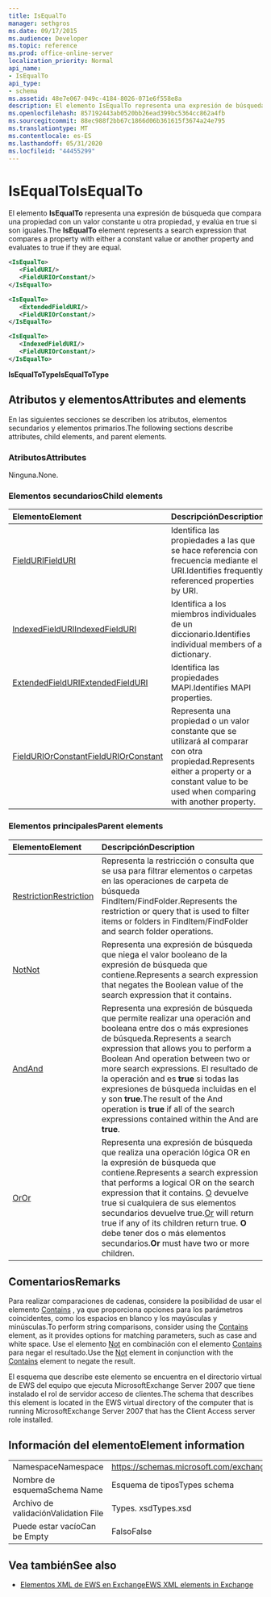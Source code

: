 ```yaml
---
title: IsEqualTo
manager: sethgros
ms.date: 09/17/2015
ms.audience: Developer
ms.topic: reference
ms.prod: office-online-server
localization_priority: Normal
api_name:
- IsEqualTo
api_type:
- schema
ms.assetid: 48e7e067-049c-4184-8026-071e6f558e8a
description: El elemento IsEqualTo representa una expresión de búsqueda que compara una propiedad con un valor constante u otra propiedad, y evalúa en true si son iguales.
ms.openlocfilehash: 857192443ab0520bb26ead399bc5364cc862a4fb
ms.sourcegitcommit: 88ec988f2bb67c1866d06b361615f3674a24e795
ms.translationtype: MT
ms.contentlocale: es-ES
ms.lasthandoff: 05/31/2020
ms.locfileid: "44455299"
---
```

# <a name="isequalto"></a><span data-ttu-id="4f5da-103">IsEqualTo</span><span class="sxs-lookup"><span data-stu-id="4f5da-103">IsEqualTo</span></span>

<span data-ttu-id="4f5da-104">El elemento **IsEqualTo** representa una expresión de búsqueda que compara una propiedad con un valor constante u otra propiedad, y evalúa en true si son iguales.</span><span class="sxs-lookup"><span data-stu-id="4f5da-104">The **IsEqualTo** element represents a search expression that compares a property with either a constant value or another property and evaluates to true if they are equal.</span></span> 
  
```xml
<IsEqualTo>
   <FieldURI/>
   <FieldURIOrConstant/>
</IsEqualTo>
```

```xml
<IsEqualTo>
   <ExtendedFieldURI/>
   <FieldURIOrConstant/>
</IsEqualTo>
```

```xml
<IsEqualTo>
   <IndexedFieldURI/> 
   <FieldURIOrConstant/>
</IsEqualTo>
```

<span data-ttu-id="4f5da-105">**IsEqualToType**</span><span class="sxs-lookup"><span data-stu-id="4f5da-105">**IsEqualToType**</span></span>

## <a name="attributes-and-elements"></a><span data-ttu-id="4f5da-106">Atributos y elementos</span><span class="sxs-lookup"><span data-stu-id="4f5da-106">Attributes and elements</span></span>

<span data-ttu-id="4f5da-107">En las siguientes secciones se describen los atributos, elementos secundarios y elementos primarios.</span><span class="sxs-lookup"><span data-stu-id="4f5da-107">The following sections describe attributes, child elements, and parent elements.</span></span>
  
### <a name="attributes"></a><span data-ttu-id="4f5da-108">Atributos</span><span class="sxs-lookup"><span data-stu-id="4f5da-108">Attributes</span></span>

<span data-ttu-id="4f5da-109">Ninguna.</span><span class="sxs-lookup"><span data-stu-id="4f5da-109">None.</span></span>
  
### <a name="child-elements"></a><span data-ttu-id="4f5da-110">Elementos secundarios</span><span class="sxs-lookup"><span data-stu-id="4f5da-110">Child elements</span></span>

|<span data-ttu-id="4f5da-111">**Elemento**</span><span class="sxs-lookup"><span data-stu-id="4f5da-111">**Element**</span></span>|<span data-ttu-id="4f5da-112">**Descripción**</span><span class="sxs-lookup"><span data-stu-id="4f5da-112">**Description**</span></span>|
|:-----|:-----|
|[<span data-ttu-id="4f5da-113">FieldURI</span><span class="sxs-lookup"><span data-stu-id="4f5da-113">FieldURI</span></span>](fielduri.md) <br/> |<span data-ttu-id="4f5da-114">Identifica las propiedades a las que se hace referencia con frecuencia mediante el URI.</span><span class="sxs-lookup"><span data-stu-id="4f5da-114">Identifies frequently referenced properties by URI.</span></span>  <br/> |
|[<span data-ttu-id="4f5da-115">IndexedFieldURI</span><span class="sxs-lookup"><span data-stu-id="4f5da-115">IndexedFieldURI</span></span>](indexedfielduri.md) <br/> |<span data-ttu-id="4f5da-116">Identifica a los miembros individuales de un diccionario.</span><span class="sxs-lookup"><span data-stu-id="4f5da-116">Identifies individual members of a dictionary.</span></span>  <br/> |
|[<span data-ttu-id="4f5da-117">ExtendedFieldURI</span><span class="sxs-lookup"><span data-stu-id="4f5da-117">ExtendedFieldURI</span></span>](extendedfielduri.md) <br/> |<span data-ttu-id="4f5da-118">Identifica las propiedades MAPI.</span><span class="sxs-lookup"><span data-stu-id="4f5da-118">Identifies MAPI properties.</span></span>  <br/> |
|[<span data-ttu-id="4f5da-119">FieldURIOrConstant</span><span class="sxs-lookup"><span data-stu-id="4f5da-119">FieldURIOrConstant</span></span>](fielduriorconstant.md) <br/> |<span data-ttu-id="4f5da-120">Representa una propiedad o un valor constante que se utilizará al comparar con otra propiedad.</span><span class="sxs-lookup"><span data-stu-id="4f5da-120">Represents either a property or a constant value to be used when comparing with another property.</span></span>  <br/> |
   
### <a name="parent-elements"></a><span data-ttu-id="4f5da-121">Elementos principales</span><span class="sxs-lookup"><span data-stu-id="4f5da-121">Parent elements</span></span>

|<span data-ttu-id="4f5da-122">**Elemento**</span><span class="sxs-lookup"><span data-stu-id="4f5da-122">**Element**</span></span>|<span data-ttu-id="4f5da-123">**Descripción**</span><span class="sxs-lookup"><span data-stu-id="4f5da-123">**Description**</span></span>|
|:-----|:-----|
|[<span data-ttu-id="4f5da-124">Restriction</span><span class="sxs-lookup"><span data-stu-id="4f5da-124">Restriction</span></span>](restriction.md) <br/> |<span data-ttu-id="4f5da-125">Representa la restricción o consulta que se usa para filtrar elementos o carpetas en las operaciones de carpeta de búsqueda FindItem/FindFolder.</span><span class="sxs-lookup"><span data-stu-id="4f5da-125">Represents the restriction or query that is used to filter items or folders in FindItem/FindFolder and search folder operations.</span></span>  <br/> |
|[<span data-ttu-id="4f5da-126">Not</span><span class="sxs-lookup"><span data-stu-id="4f5da-126">Not</span></span>](not.md) <br/> |<span data-ttu-id="4f5da-127">Representa una expresión de búsqueda que niega el valor booleano de la expresión de búsqueda que contiene.</span><span class="sxs-lookup"><span data-stu-id="4f5da-127">Represents a search expression that negates the Boolean value of the search expression that it contains.</span></span>  <br/> |
|[<span data-ttu-id="4f5da-128">And</span><span class="sxs-lookup"><span data-stu-id="4f5da-128">And</span></span>](and.md) <br/> |<span data-ttu-id="4f5da-129">Representa una expresión de búsqueda que permite realizar una operación and booleana entre dos o más expresiones de búsqueda.</span><span class="sxs-lookup"><span data-stu-id="4f5da-129">Represents a search expression that allows you to perform a Boolean And operation between two or more search expressions.</span></span> <span data-ttu-id="4f5da-130">El resultado de la operación and es **true** si todas las expresiones de búsqueda incluidas en el y son **true**.</span><span class="sxs-lookup"><span data-stu-id="4f5da-130">The result of the And operation is **true** if all of the search expressions contained within the And are **true**.</span></span>  <br/> |
|[<span data-ttu-id="4f5da-131">Or</span><span class="sxs-lookup"><span data-stu-id="4f5da-131">Or</span></span>](or.md) <br/> |<span data-ttu-id="4f5da-132">Representa una expresión de búsqueda que realiza una operación lógica OR en la expresión de búsqueda que contiene.</span><span class="sxs-lookup"><span data-stu-id="4f5da-132">Represents a search expression that performs a logical OR on the search expression that it contains.</span></span> <span data-ttu-id="4f5da-133">[O](or.md) devuelve true si cualquiera de sus elementos secundarios devuelve true.</span><span class="sxs-lookup"><span data-stu-id="4f5da-133">[Or](or.md) will return true if any of its children return true.</span></span> <span data-ttu-id="4f5da-134">**O** debe tener dos o más elementos secundarios.</span><span class="sxs-lookup"><span data-stu-id="4f5da-134">**Or** must have two or more children.</span></span>  <br/> |
   
## <a name="remarks"></a><span data-ttu-id="4f5da-135">Comentarios</span><span class="sxs-lookup"><span data-stu-id="4f5da-135">Remarks</span></span>

<span data-ttu-id="4f5da-136">Para realizar comparaciones de cadenas, considere la posibilidad de usar el elemento [Contains](contains.md) , ya que proporciona opciones para los parámetros coincidentes, como los espacios en blanco y los mayúsculas y minúsculas.</span><span class="sxs-lookup"><span data-stu-id="4f5da-136">To perform string comparisons, consider using the [Contains](contains.md) element, as it provides options for matching parameters, such as case and white space.</span></span> <span data-ttu-id="4f5da-137">Use el elemento [Not](not.md) en combinación con el elemento [Contains](contains.md) para negar el resultado.</span><span class="sxs-lookup"><span data-stu-id="4f5da-137">Use the [Not](not.md) element in conjunction with the [Contains](contains.md) element to negate the result.</span></span> 
  
<span data-ttu-id="4f5da-138">El esquema que describe este elemento se encuentra en el directorio virtual de EWS del equipo que ejecuta MicrosoftExchange Server 2007 que tiene instalado el rol de servidor acceso de clientes.</span><span class="sxs-lookup"><span data-stu-id="4f5da-138">The schema that describes this element is located in the EWS virtual directory of the computer that is running MicrosoftExchange Server 2007 that has the Client Access server role installed.</span></span>
  
## <a name="element-information"></a><span data-ttu-id="4f5da-139">Información del elemento</span><span class="sxs-lookup"><span data-stu-id="4f5da-139">Element information</span></span>

|||
|:-----|:-----|
|<span data-ttu-id="4f5da-140">Namespace</span><span class="sxs-lookup"><span data-stu-id="4f5da-140">Namespace</span></span>  <br/> |https://schemas.microsoft.com/exchange/services/2006/types  <br/> |
|<span data-ttu-id="4f5da-141">Nombre de esquema</span><span class="sxs-lookup"><span data-stu-id="4f5da-141">Schema Name</span></span>  <br/> |<span data-ttu-id="4f5da-142">Esquema de tipos</span><span class="sxs-lookup"><span data-stu-id="4f5da-142">Types schema</span></span>  <br/> |
|<span data-ttu-id="4f5da-143">Archivo de validación</span><span class="sxs-lookup"><span data-stu-id="4f5da-143">Validation File</span></span>  <br/> |<span data-ttu-id="4f5da-144">Types. xsd</span><span class="sxs-lookup"><span data-stu-id="4f5da-144">Types.xsd</span></span>  <br/> |
|<span data-ttu-id="4f5da-145">Puede estar vacío</span><span class="sxs-lookup"><span data-stu-id="4f5da-145">Can be Empty</span></span>  <br/> |<span data-ttu-id="4f5da-146">Falso</span><span class="sxs-lookup"><span data-stu-id="4f5da-146">False</span></span>  <br/> |
   
## <a name="see-also"></a><span data-ttu-id="4f5da-147">Vea también</span><span class="sxs-lookup"><span data-stu-id="4f5da-147">See also</span></span>

- [<span data-ttu-id="4f5da-148">Elementos XML de EWS en Exchange</span><span class="sxs-lookup"><span data-stu-id="4f5da-148">EWS XML elements in Exchange</span></span>](ews-xml-elements-in-exchange.md)

